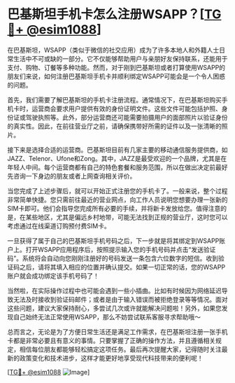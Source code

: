 # 巴基斯坦手机卡怎么注册WSAPP？[[TG💪+ @esim1088](https://t.me/s/esim1088)]

在巴基斯坦，WSAPP（类似于微信的社交应用）成为了许多本地人和外籍人士日常生活中不可或缺的一部分。它不仅能够帮助用户与亲朋好友保持联系，还能用于支付、购物、订餐等多种功能。然而，对于刚到巴基斯坦或者打算使用WSAPP的朋友们来说，如何注册巴基斯坦手机卡并顺利绑定WSAPP可能会是一个令人困惑的问题。

首先，我们需要了解巴基斯坦的手机卡注册流程。通常情况下，在巴基斯坦购买手机卡时，运营商会要求用户提供有效的身份证明文件。这些文件可能包括护照、身份证或驾驶执照等。此外，部分运营商还可能需要拍摄用户的面部照片以验证身份的真实性。因此，在前往营业厅之前，请确保携带好所需的证件以及一张清晰的照片。

接下来是选择合适的运营商。巴基斯坦目前有几家主要的移动通信服务提供商，如JAZZ、Telenor、Ufone和Zong。其中，JAZZ是最受欢迎的一个品牌，尤其是在年轻人中间。每个运营商都有自己的特色套餐和服务范围，所以在做出决定前最好先咨询一下身边的朋友或者上网查询相关评价。

当您完成了上述步骤后，就可以开始正式注册您的手机卡了。一般来说，整个过程非常简单快捷。您只需前往最近的营业网点，向工作人员说明您想要办理一张新的SIM卡即可。他们会指导您完成所有必要的手续，并将新卡发放给您。值得注意的是，在某些地区，尤其是偏远乡村地带，可能无法找到正规的营业厅，这时您可以考虑通过在线渠道订购预付费SIM卡。

一旦获得了属于自己的巴基斯坦手机号码之后，下一步就是将其绑定到WSAPP账户上。打开WSAPP应用程序后，按照提示输入您的手机号码并点击“发送验证码”。系统将会自动向您刚刚注册好的号码发送一条包含六位数字的短信。收到验证码之后，请将其填入相应的位置并确认提交。如果一切正常的话，您的WSAPP账户就会成功绑定该手机号码了！

当然啦，在实际操作过程中也可能会遇到一些小插曲。比如有时候因为网络延迟导致无法及时接收到验证码邮件；或者是由于输入错误而被拒绝登录等等情况。面对这些问题，建议大家保持耐心，多尝试几次或许就能解决问题啦！另外，如果您发现自己始终无法正常使用WSAPP，那么不妨尝试联系客服寻求帮助哦～

总而言之，无论是为了方便日常生活还是满足工作需求，在巴基斯坦注册一张手机卡都是非常必要且有意义的事情。只要掌握了正确的操作方法，并且遵循相关规定，相信每位朋友都能够轻松搞定这项任务。最后再次提醒大家，记得随时关注最新的政策变化和技术进步，这样才能更好地享受现代科技带来的便利呢！

[[TG💪+ @esim1088](https://t.me/s/esim1088) ![Image](https://i.postimg.cc/4NQfJmqS/Snipaste-2025-05-13-00-14-12.png)]